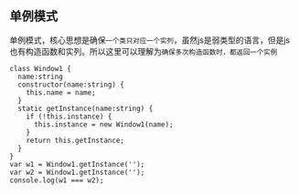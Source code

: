 ## 单例模式
单例模式，核心思想是确保`一个类只对应一个实列`，虽然js是弱类型的语言，但是js也有构造函数和实列。所以这里可以理解为`确保多次构造函数时，都返回一个实例`
```
class Window1 {
  name:string
  constructor(name:string) {
    this.name = name;
  }
  static getInstance(name:string) {
    if (!this.instance) {
      this.instance = new Window1(name);
    }
    return this.getInstance;
  }
}
var w1 = Window1.getInstance('');
var w2 = Window1.getInstance('');
console.log(w1 === w2);
```